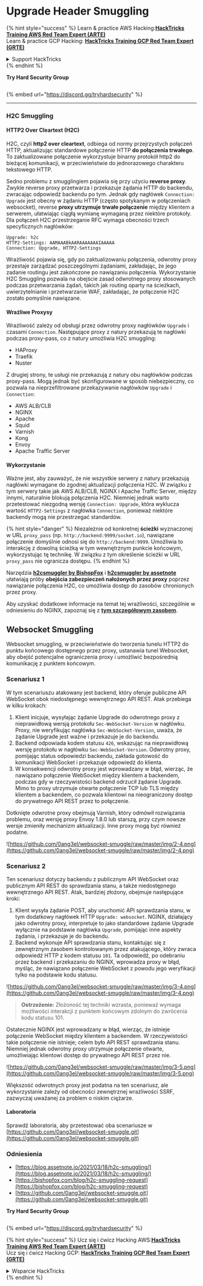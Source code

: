 # Upgrade Header Smuggling

{% hint style="success" %}
Learn & practice AWS Hacking:<img src="/.gitbook/assets/arte.png" alt="" data-size="line">[**HackTricks Training AWS Red Team Expert (ARTE)**](https://training.hacktricks.xyz/courses/arte)<img src="/.gitbook/assets/arte.png" alt="" data-size="line">\
Learn & practice GCP Hacking: <img src="/.gitbook/assets/grte.png" alt="" data-size="line">[**HackTricks Training GCP Red Team Expert (GRTE)**<img src="/.gitbook/assets/grte.png" alt="" data-size="line">](https://training.hacktricks.xyz/courses/grte)

<details>

<summary>Support HackTricks</summary>

* Check the [**subscription plans**](https://github.com/sponsors/carlospolop)!
* **Join the** 💬 [**Discord group**](https://discord.gg/hRep4RUj7f) or the [**telegram group**](https://t.me/peass) or **follow** us on **Twitter** 🐦 [**@hacktricks\_live**](https://twitter.com/hacktricks\_live)**.**
* **Share hacking tricks by submitting PRs to the** [**HackTricks**](https://github.com/carlospolop/hacktricks) and [**HackTricks Cloud**](https://github.com/carlospolop/hacktricks-cloud) github repos.

</details>
{% endhint %}

**Try Hard Security Group**

<figure><img src="/.gitbook/assets/telegram-cloud-document-1-5159108904864449420.jpg" alt=""><figcaption></figcaption></figure>

{% embed url="https://discord.gg/tryhardsecurity" %}

***

### H2C Smuggling <a href="#http2-over-cleartext-h2c" id="http2-over-cleartext-h2c"></a>

#### HTTP2 Over Cleartext (H2C) <a href="#http2-over-cleartext-h2c" id="http2-over-cleartext-h2c"></a>

H2C, czyli **http2 over cleartext**, odbiega od normy przejrzystych połączeń HTTP, aktualizując standardowe połączenie HTTP **do połączenia trwałego**. To zaktualizowane połączenie wykorzystuje binarny protokół http2 do bieżącej komunikacji, w przeciwieństwie do jednorazowego charakteru tekstowego HTTP.

Sedno problemu z smugglingiem pojawia się przy użyciu **reverse proxy**. Zwykle reverse proxy przetwarza i przekazuje żądania HTTP do backendu, zwracając odpowiedź backendu po tym. Jednak gdy nagłówek `Connection: Upgrade` jest obecny w żądaniu HTTP (często spotykanym w połączeniach websocket), reverse **proxy utrzymuje trwałe połączenie** między klientem a serwerem, ułatwiając ciągłą wymianę wymaganą przez niektóre protokoły. Dla połączeń H2C przestrzeganie RFC wymaga obecności trzech specyficznych nagłówków:
```
Upgrade: h2c
HTTP2-Settings: AAMAAABkAARAAAAAAAIAAAAA
Connection: Upgrade, HTTP2-Settings
```
Wrażliwość pojawia się, gdy po zaktualizowaniu połączenia, odwrotny proxy przestaje zarządzać poszczególnymi żądaniami, zakładając, że jego zadanie routingu jest zakończone po nawiązaniu połączenia. Wykorzystanie H2C Smuggling pozwala na obejście zasad odwrotnego proxy stosowanych podczas przetwarzania żądań, takich jak routing oparty na ścieżkach, uwierzytelnianie i przetwarzanie WAF, zakładając, że połączenie H2C zostało pomyślnie nawiązane.

#### Wrażliwe Proxysy <a href="#exploitation" id="exploitation"></a>

Wrażliwość zależy od obsługi przez odwrotny proxy nagłówków `Upgrade` i czasami `Connection`. Następujące proxy z natury przekazują te nagłówki podczas proxy-pass, co z natury umożliwia H2C smuggling:

* HAProxy
* Traefik
* Nuster

Z drugiej strony, te usługi nie przekazują z natury obu nagłówków podczas proxy-pass. Mogą jednak być skonfigurowane w sposób niebezpieczny, co pozwala na nieprzefiltrowane przekazywanie nagłówków `Upgrade` i `Connection`:

* AWS ALB/CLB
* NGINX
* Apache
* Squid
* Varnish
* Kong
* Envoy
* Apache Traffic Server

#### Wykorzystanie <a href="#exploitation" id="exploitation"></a>

Ważne jest, aby zauważyć, że nie wszystkie serwery z natury przekazują nagłówki wymagane do zgodnej aktualizacji połączenia H2C. W związku z tym serwery takie jak AWS ALB/CLB, NGINX i Apache Traffic Server, między innymi, naturalnie blokują połączenia H2C. Niemniej jednak warto przetestować niezgodną wersję `Connection: Upgrade`, która wyklucza wartość `HTTP2-Settings` z nagłówka `Connection`, ponieważ niektóre backendy mogą nie przestrzegać standardów.

{% hint style="danger" %}
Niezależnie od konkretnej **ścieżki** wyznaczonej w URL `proxy_pass` (np. `http://backend:9999/socket.io`), nawiązane połączenie domyślnie odnosi się do `http://backend:9999`. Umożliwia to interakcję z dowolną ścieżką w tym wewnętrznym punkcie końcowym, wykorzystując tę technikę. W związku z tym określenie ścieżki w URL `proxy_pass` nie ogranicza dostępu.
{% endhint %}

Narzędzia [**h2csmuggler by BishopFox**](https://github.com/BishopFox/h2csmuggler) i [**h2csmuggler by assetnote**](https://github.com/assetnote/h2csmuggler) ułatwiają próby **obejścia zabezpieczeń nałożonych przez proxy** poprzez nawiązanie połączenia H2C, co umożliwia dostęp do zasobów chronionych przez proxy.

Aby uzyskać dodatkowe informacje na temat tej wrażliwości, szczególnie w odniesieniu do NGINX, zapoznaj się z [**tym szczegółowym zasobem**](../network-services-pentesting/pentesting-web/nginx.md#proxy\_set\_header-upgrade-and-connection).

## Websocket Smuggling

Websocket smuggling, w przeciwieństwie do tworzenia tunelu HTTP2 do punktu końcowego dostępnego przez proxy, ustanawia tunel Websocket, aby obejść potencjalne ograniczenia proxy i umożliwić bezpośrednią komunikację z punktem końcowym.

### Scenariusz 1

W tym scenariuszu atakowany jest backend, który oferuje publiczne API WebSocket obok niedostępnego wewnętrznego API REST. Atak przebiega w kilku krokach:

1. Klient inicjuje, wysyłając żądanie Upgrade do odwrotnego proxy z nieprawidłową wersją protokołu `Sec-WebSocket-Version` w nagłówku. Proxy, nie weryfikując nagłówka `Sec-WebSocket-Version`, uważa, że żądanie Upgrade jest ważne i przekazuje je do backendu.
2. Backend odpowiada kodem statusu `426`, wskazując na nieprawidłową wersję protokołu w nagłówku `Sec-WebSocket-Version`. Odwrotny proxy, pomijając status odpowiedzi backendu, zakłada gotowość do komunikacji WebSocket i przekazuje odpowiedź do klienta.
3. W konsekwencji odwrotny proxy jest wprowadzany w błąd, wierząc, że nawiązano połączenie WebSocket między klientem a backendem, podczas gdy w rzeczywistości backend odrzucił żądanie Upgrade. Mimo to proxy utrzymuje otwarte połączenie TCP lub TLS między klientem a backendem, co pozwala klientowi na nieograniczony dostęp do prywatnego API REST przez to połączenie.

Dotknięte odwrotne proxy obejmują Varnish, który odmówił rozwiązania problemu, oraz wersję proxy Envoy 1.8.0 lub starszą, przy czym nowsze wersje zmieniły mechanizm aktualizacji. Inne proxy mogą być również podatne.

![https://github.com/0ang3el/websocket-smuggle/raw/master/img/2-4.png](https://github.com/0ang3el/websocket-smuggle/raw/master/img/2-4.png)

### Scenariusz 2

Ten scenariusz dotyczy backendu z publicznym API WebSocket oraz publicznym API REST do sprawdzania stanu, a także niedostępnego wewnętrznego API REST. Atak, bardziej złożony, obejmuje następujące kroki:

1. Klient wysyła żądanie POST, aby uruchomić API sprawdzania stanu, w tym dodatkowy nagłówek HTTP `Upgrade: websocket`. NGINX, działający jako odwrotny proxy, interpretuje to jako standardowe żądanie Upgrade wyłącznie na podstawie nagłówka `Upgrade`, pomijając inne aspekty żądania, i przekazuje je do backendu.
2. Backend wykonuje API sprawdzania stanu, kontaktując się z zewnętrznym zasobem kontrolowanym przez atakującego, który zwraca odpowiedź HTTP z kodem statusu `101`. Ta odpowiedź, po odebraniu przez backend i przekazaniu do NGINX, wprowadza proxy w błąd, myśląc, że nawiązano połączenie WebSocket z powodu jego weryfikacji tylko na podstawie kodu statusu.

![https://github.com/0ang3el/websocket-smuggle/raw/master/img/3-4.png](https://github.com/0ang3el/websocket-smuggle/raw/master/img/3-4.png)

> **Ostrzeżenie:** Złożoność tej techniki wzrasta, ponieważ wymaga możliwości interakcji z punktem końcowym zdolnym do zwrócenia kodu statusu 101.

Ostatecznie NGINX jest wprowadzany w błąd, wierząc, że istnieje połączenie WebSocket między klientem a backendem. W rzeczywistości takie połączenie nie istnieje; celem było API REST sprawdzania stanu. Niemniej jednak odwrotny proxy utrzymuje połączenie otwarte, umożliwiając klientowi dostęp do prywatnego API REST przez nie.

![https://github.com/0ang3el/websocket-smuggle/raw/master/img/3-5.png](https://github.com/0ang3el/websocket-smuggle/raw/master/img/3-5.png)

Większość odwrotnych proxy jest podatna na ten scenariusz, ale wykorzystanie zależy od obecności zewnętrznej wrażliwości SSRF, zazwyczaj uważanej za problem o niskim ciężarze.

#### Laboratoria

Sprawdź laboratoria, aby przetestować oba scenariusze w [https://github.com/0ang3el/websocket-smuggle.git](https://github.com/0ang3el/websocket-smuggle.git)

### Odniesienia

* [https://blog.assetnote.io/2021/03/18/h2c-smuggling/](https://blog.assetnote.io/2021/03/18/h2c-smuggling/)
* [https://bishopfox.com/blog/h2c-smuggling-request](https://bishopfox.com/blog/h2c-smuggling-request)
* [https://github.com/0ang3el/websocket-smuggle.git](https://github.com/0ang3el/websocket-smuggle.git)


**Try Hard Security Group**

<figure><img src="/.gitbook/assets/telegram-cloud-document-1-5159108904864449420.jpg" alt=""><figcaption></figcaption></figure>

{% embed url="https://discord.gg/tryhardsecurity" %}

{% hint style="success" %}
Ucz się i ćwicz Hacking AWS:<img src="/.gitbook/assets/arte.png" alt="" data-size="line">[**HackTricks Training AWS Red Team Expert (ARTE)**](https://training.hacktricks.xyz/courses/arte)<img src="/.gitbook/assets/arte.png" alt="" data-size="line">\
Ucz się i ćwicz Hacking GCP: <img src="/.gitbook/assets/grte.png" alt="" data-size="line">[**HackTricks Training GCP Red Team Expert (GRTE)**<img src="/.gitbook/assets/grte.png" alt="" data-size="line">](https://training.hacktricks.xyz/courses/grte)

<details>

<summary>Wsparcie HackTricks</summary>

* Sprawdź [**plany subskrypcyjne**](https://github.com/sponsors/carlospolop)!
* **Dołącz do** 💬 [**grupy Discord**](https://discord.gg/hRep4RUj7f) lub [**grupy telegramowej**](https://t.me/peass) lub **śledź** nas na **Twitterze** 🐦 [**@hacktricks\_live**](https://twitter.com/hacktricks\_live)**.**
* **Podziel się sztuczkami hackingowymi, przesyłając PR do** [**HackTricks**](https://github.com/carlospolop/hacktricks) i [**HackTricks Cloud**](https://github.com/carlospolop/hacktricks-cloud) repozytoriów github.

</details>
{% endhint %}
